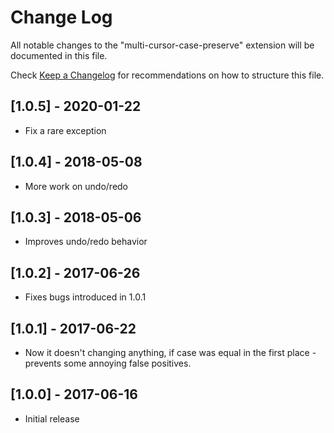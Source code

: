 # Change Log

All notable changes to the "multi-cursor-case-preserve" extension will be documented in this file.

Check [Keep a Changelog](http://keepachangelog.com/) for recommendations on how to structure this file.

## [1.0.5] - 2020-01-22

*   Fix a rare exception

## [1.0.4] - 2018-05-08

*   More work on undo/redo

## [1.0.3] - 2018-05-06

*   Improves undo/redo behavior

## [1.0.2] - 2017-06-26

*   Fixes bugs introduced in 1.0.1

## [1.0.1] - 2017-06-22

*   Now it doesn't changing anything, if case was equal in the first place - prevents some annoying false positives.

## [1.0.0] - 2017-06-16

*   Initial release
